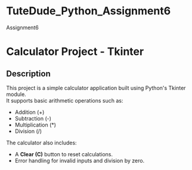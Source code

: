 # TuteDude_Python_Assignment6
Assignment6
# Calculator Project - Tkinter

## **Description**
This project is a simple calculator application built using Python's Tkinter module.  
It supports basic arithmetic operations such as:
- Addition (+)
- Subtraction (-)
- Multiplication (*)
- Division (/)

The calculator also includes:
- A **Clear (C)** button to reset calculations.
- Error handling for invalid inputs and division by zero.
